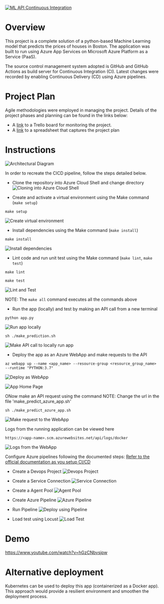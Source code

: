 [![ML API Continuous Integration](https://github.com/paulnoc/PaulNO-ML-api-CICD/actions/workflows/main.yml/badge.svg)](https://github.com/paulnoc/PaulNO-ML-api-CICD/actions/workflows/main.yml)



# Overview

This project is a complete solution of a python-based Machine Learning model that predicts the prices of houses in Boston. The application was built to run using Azure App Services on Microsoft Azure Platform as a Service (PaaS).

The source control management system adopted is GitHub and GitHub Actions as build server for Continuous Integration (CI). Latest changes were recorded by enabling Continuous Delivery (CD) using Azure pipelines.



# Project Plan

Agile methodologies were employed in managing the project. Details of the project phases and planning can be found in the links below:

* A [link](https://trello.com/b/qflJcQWC/ci-cd-for-ml-app) to a Trello board for monitoring the project.
* A [link](./pno-project-plan.xlsx) to a spreadsheet that captures the project plan



# Instructions

![Architectural Diagram](./images/ci-cd-architecture-azure.png)

In order to recreate the CICD pipeline, follow the steps detailed below.

* Clone the repository into Azure Cloud Shell and change directory
![Cloning into Azure Cloud Shell](./images/clone-repo.png)

* Create and activate a virtual environment using the Make command (`make setup`)
```
make setup
```
![Create virtual environment](./images/create-virtual-env.png)

* Install dependencies using the Make command (`make install`)
```
make install
```
![Install dependencies](./images/install.png)

* Lint code and run unit test using the Make command (`make lint`, `make test`)
```
make lint
```
```
make test
```
![Lint and Test](./images/make-lint-test.png)

NOTE: The `make all` command executes all the commands above

* Run the app (locally) and test by making an API call from a new terminal
```
python app.py
```
![Run app locally](./images/run-app.png)

```
sh ./make_prediction.sh
```
![Make API call to locally run app](./images/prediction.png)

* Deploy the app as an Azure WebApp and make requests to the API
```
az webapp up --name <app_name> --resource-group <resource_group_name> --runtime "PYTHON:3.7"
```
![Deploy as WebApp](./images/webapp-deploy.png)

![App Home Page](./images/app-homepage.png)

ONow make an API request using the command
NOTE: Change the url in the file 'make_predict_azure_app.sh'
```
sh ./make_predict_azure_app.sh
``` 
![Make request to the WebApp](./images/prediction_from_webapp.png)

Logs from the running application can be viewed here
```
https://<app-name>.scm.azurewebsites.net/api/logs/docker
```
![Logs from the WebApp](./images/application-logs.png)

Configure Azure pipelines following the documented steps:
[Refer to the official documentation as you setup CI/CD](https://docs.microsoft.com/en-us/azure/devops/pipelines/ecosystems/python-webapp?view=azure-devops)

* Create a Devops Project
![Devops Project](./images/devops-project.png)

* Create a Service Connection
![Service Connection](./images/AzureDevops-project-service-connection.png)

* Create a Agent Pool
![Agent Pool](./images/agent-pool.png)

* Create Azure Pipeline
![Azure Pipeline](./images/pipeline.png)

* Run Pipeline
![Deploy using Pipeline](./images/pipeline-run.png)

* Load test using Locust
![Load Test](./images/load-test-using-locust.png)



# Demo 

https://www.youtube.com/watch?v=hGzCNbvsjpw



# Alternative deployment

Kubernetes can be used to deploy this app (containerized as a Docker app). This approach would provide a resilient environment and smoothen the deployment process.




